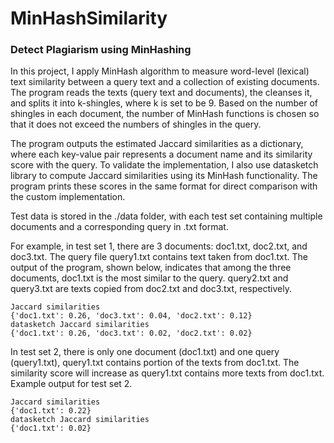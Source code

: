# MinHashSimilarity
### Detect Plagiarism using MinHashing

In this project, I apply MinHash algorithm to measure word-level (lexical) text similarity between a query text and a
collection of existing documents. The program reads the texts (query text and documents), the cleanses it, and splits it
into k-shingles, where k is set to be 9. Based on the number of shingles in each document, the number of MinHash 
functions is chosen so that it does not exceed the numbers of shingles in the query.

The program outputs the estimated Jaccard similarities as a dictionary, where each key-value pair represents a document 
name and its similarity score with the query. To validate the implementation, I also use datasketch library to compute 
Jaccard similarities using its MinHash functionality. The program prints these scores  in the same format for direct 
comparison with the custom implementation.

Test data is stored in the ./data folder, with each test set containing multiple documents and a corresponding query in 
.txt format. 

For example, in test set 1, there are 3 documents: doc1.txt, doc2.txt, and doc3.txt. The query file 
query1.txt contains text taken from doc1.txt.
The output of the program, shown below, indicates that among the three documents, doc1.txt is the most similar 
to the query. query2.txt and query3.txt are texts copied from doc2.txt and doc3.txt, respectively.
```
Jaccard similarities
{'doc1.txt': 0.26, 'doc3.txt': 0.04, 'doc2.txt': 0.12}
datasketch Jaccard similarities
{'doc1.txt': 0.26, 'doc3.txt': 0.02, 'doc2.txt': 0.02}
```

In test set 2, there is only one document (doc1.txt) and one query (query1.txt), query1.txt contains portion of the texts 
from doc1.txt. The similarity score will increase as query1.txt contains more texts from doc1.txt.
Example output for test set 2.
```
Jaccard similarities
{'doc1.txt': 0.22}
datasketch Jaccard similarities
{'doc1.txt': 0.02}
```